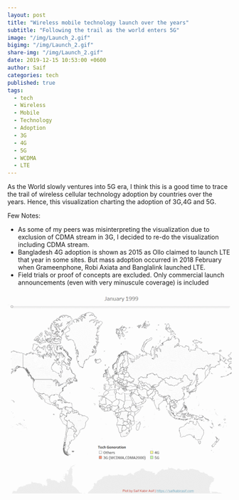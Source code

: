 ```yaml
---
layout: post  
title: "Wireless mobile technology launch over the years"
subtitle: "Following the trail as the world enters 5G"
image: "/img/Launch_2.gif"
bigimg: "/img/Launch_2.gif"
share-img: "/img/Launch_2.gif"
date: 2019-12-15 10:53:00 +0600
author: Saif
categories: tech
published: true
tags:
  - tech
  - Wireless
  - Mobile
  - Technology
  - Adoption
  - 3G
  - 4G
  - 5G
  - WCDMA
  - LTE
---
```


<style>

    article img {
    max-height: 100% !important;
    width: 100% !important;

}
</style>

As the World slowly ventures into 5G era, I think this is a good time to trace the trail of wireless cellular technology adoption by countries over the years. Hence, this visualization charting the adoption of 3G,4G and 5G.

Few Notes:

* As some of my peers was misinterpreting the visualization due to exclusion of CDMA stream in 3G, I decided to re-do the visualization including CDMA stream. 
* Bangladesh 4G adoption is shown as 2015 as Ollo claimed to launch LTE that year in some sites. But mass adoption occurred in 2018 February when Grameenphone, Robi Axiata and Banglalink launched LTE.
* Field trials or proof of concepts are excluded. Only commercial launch announcements (even with very minuscule coverage) is included

![Wireless mobile technology adoption](/img/Launch_2.gif)


